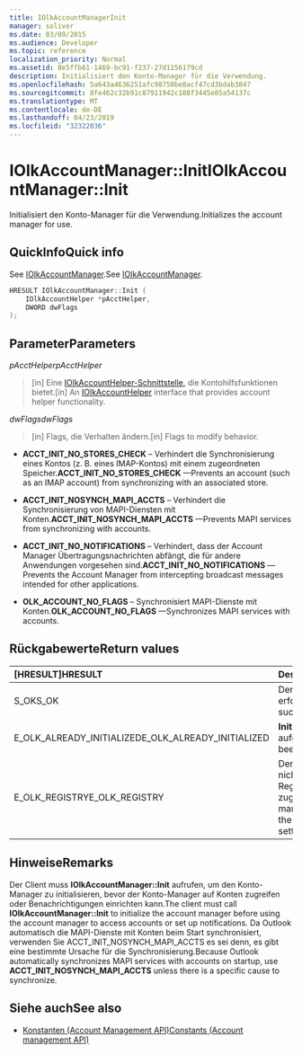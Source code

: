 ```yaml
---
title: IOlkAccountManagerInit
manager: soliver
ms.date: 03/09/2015
ms.audience: Developer
ms.topic: reference
localization_priority: Normal
ms.assetid: 0e5ffb61-1469-bc91-f237-27d1156179cd
description: Initialisiert den Konto-Manager für die Verwendung.
ms.openlocfilehash: 5a643a4636251afc98750be8acf47cd3bdab3847
ms.sourcegitcommit: 8fe462c32b91c87911942c188f3445e85a54137c
ms.translationtype: MT
ms.contentlocale: de-DE
ms.lasthandoff: 04/23/2019
ms.locfileid: "32322036"
---
```

# <a name="iolkaccountmanagerinit"></a><span data-ttu-id="b3f9a-103">IOlkAccountManager::Init</span><span class="sxs-lookup"><span data-stu-id="b3f9a-103">IOlkAccountManager::Init</span></span>

<span data-ttu-id="b3f9a-104">Initialisiert den Konto-Manager für die Verwendung.</span><span class="sxs-lookup"><span data-stu-id="b3f9a-104">Initializes the account manager for use.</span></span>
  
## <a name="quick-info"></a><span data-ttu-id="b3f9a-105">QuickInfo</span><span class="sxs-lookup"><span data-stu-id="b3f9a-105">Quick info</span></span>

<span data-ttu-id="b3f9a-106">See [IOlkAccountManager](iolkaccountmanager.md).</span><span class="sxs-lookup"><span data-stu-id="b3f9a-106">See [IOlkAccountManager](iolkaccountmanager.md).</span></span>
  
```cpp
HRESULT IOlkAccountManager::Init (  
    IOlkAccountHelper *pAcctHelper, 
    DWORD dwFlags 
);

```

## <a name="parameters"></a><span data-ttu-id="b3f9a-107">Parameter</span><span class="sxs-lookup"><span data-stu-id="b3f9a-107">Parameters</span></span>

<span data-ttu-id="b3f9a-108">_pAcctHelper_</span><span class="sxs-lookup"><span data-stu-id="b3f9a-108">_pAcctHelper_</span></span>
  
> <span data-ttu-id="b3f9a-109">[in] Eine [IOlkAccountHelper-Schnittstelle,](iolkaccounthelper.md) die Kontohilfsfunktionen bietet.</span><span class="sxs-lookup"><span data-stu-id="b3f9a-109">[in] An [IOlkAccountHelper](iolkaccounthelper.md) interface that provides account helper functionality.</span></span> 
    
<span data-ttu-id="b3f9a-110">_dwFlags_</span><span class="sxs-lookup"><span data-stu-id="b3f9a-110">_dwFlags_</span></span>
  
> <span data-ttu-id="b3f9a-111">[in] Flags, die Verhalten ändern.</span><span class="sxs-lookup"><span data-stu-id="b3f9a-111">[in] Flags to modify behavior.</span></span>
    
   - <span data-ttu-id="b3f9a-112">**ACCT_INIT_NO_STORES_CHECK** – Verhindert die Synchronisierung eines Kontos (z. B. eines IMAP-Kontos) mit einem zugeordneten Speicher.</span><span class="sxs-lookup"><span data-stu-id="b3f9a-112">**ACCT_INIT_NO_STORES_CHECK** —Prevents an account (such as an IMAP account) from synchronizing with an associated store.</span></span> 
    
   - <span data-ttu-id="b3f9a-113">**ACCT_INIT_NOSYNCH_MAPI_ACCTS** – Verhindert die Synchronisierung von MAPI-Diensten mit Konten.</span><span class="sxs-lookup"><span data-stu-id="b3f9a-113">**ACCT_INIT_NOSYNCH_MAPI_ACCTS** —Prevents MAPI services from synchronizing with accounts.</span></span> 
   
   - <span data-ttu-id="b3f9a-114">**ACCT_INIT_NO_NOTIFICATIONS** – Verhindert, dass der Account Manager Übertragungsnachrichten abfängt, die für andere Anwendungen vorgesehen sind.</span><span class="sxs-lookup"><span data-stu-id="b3f9a-114">**ACCT_INIT_NO_NOTIFICATIONS** —Prevents the Account Manager from intercepting broadcast messages intended for other applications.</span></span> 
   
   - <span data-ttu-id="b3f9a-115">**OLK_ACCOUNT_NO_FLAGS** – Synchronisiert MAPI-Dienste mit Konten.</span><span class="sxs-lookup"><span data-stu-id="b3f9a-115">**OLK_ACCOUNT_NO_FLAGS** —Synchronizes MAPI services with accounts.</span></span> 
    
## <a name="return-values"></a><span data-ttu-id="b3f9a-116">Rückgabewerte</span><span class="sxs-lookup"><span data-stu-id="b3f9a-116">Return values</span></span>

|<span data-ttu-id="b3f9a-117">**[HRESULT]**</span><span class="sxs-lookup"><span data-stu-id="b3f9a-117">**HRESULT**</span></span>|<span data-ttu-id="b3f9a-118">**Description**</span><span class="sxs-lookup"><span data-stu-id="b3f9a-118">**Description**</span></span>|
|:-----|:-----|
|<span data-ttu-id="b3f9a-119">S_OK</span><span class="sxs-lookup"><span data-stu-id="b3f9a-119">S_OK</span></span>  <br/> |<span data-ttu-id="b3f9a-120">Der Aufruf war erfolgreich.</span><span class="sxs-lookup"><span data-stu-id="b3f9a-120">The call succeeded.</span></span>  <br/> |
|<span data-ttu-id="b3f9a-121">E_OLK_ALREADY_INITIALIZED</span><span class="sxs-lookup"><span data-stu-id="b3f9a-121">E_OLK_ALREADY_INITIALIZED</span></span>  <br/> |<span data-ttu-id="b3f9a-122">**Init** wurde bereits aufgerufen.</span><span class="sxs-lookup"><span data-stu-id="b3f9a-122">**Init** has already been called.</span></span>  <br/> |
|<span data-ttu-id="b3f9a-123">E_OLK_REGISTRY</span><span class="sxs-lookup"><span data-stu-id="b3f9a-123">E_OLK_REGISTRY</span></span>  <br/> |<span data-ttu-id="b3f9a-124">Der Konto-Manager konnte nicht auf die erforderlichen Registrierungseinstellungen zugreifen.</span><span class="sxs-lookup"><span data-stu-id="b3f9a-124">The account manager could not access the required registry settings.</span></span>  <br/> |
   
## <a name="remarks"></a><span data-ttu-id="b3f9a-125">Hinweise</span><span class="sxs-lookup"><span data-stu-id="b3f9a-125">Remarks</span></span>

<span data-ttu-id="b3f9a-126">Der Client muss **IOlkAccountManager::Init** aufrufen, um den Konto-Manager zu initialisieren, bevor der Konto-Manager auf Konten zugreifen oder Benachrichtigungen einrichten kann.</span><span class="sxs-lookup"><span data-stu-id="b3f9a-126">The client must call **IOlkAccountManager::Init** to initialize the account manager before using the account manager to access accounts or set up notifications.</span></span> <span data-ttu-id="b3f9a-127">Da Outlook automatisch die MAPI-Dienste mit Konten  beim Start synchronisiert, verwenden Sie ACCT_INIT_NOSYNCH_MAPI_ACCTS es sei denn, es gibt eine bestimmte Ursache für die Synchronisierung.</span><span class="sxs-lookup"><span data-stu-id="b3f9a-127">Because Outlook automatically synchronizes MAPI services with accounts on startup, use **ACCT_INIT_NOSYNCH_MAPI_ACCTS** unless there is a specific cause to synchronize.</span></span> 
  
## <a name="see-also"></a><span data-ttu-id="b3f9a-128">Siehe auch</span><span class="sxs-lookup"><span data-stu-id="b3f9a-128">See also</span></span>

- [<span data-ttu-id="b3f9a-129">Konstanten (Account Management API)</span><span class="sxs-lookup"><span data-stu-id="b3f9a-129">Constants (Account management API)</span></span>](constants-account-management-api.md)

